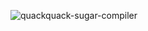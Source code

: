 ![quackquack-sugar-compiler](https://img.shields.io/maven-central/v/team.duckie.quackquack.sugar/sugar-compiler?style=flat-square)
